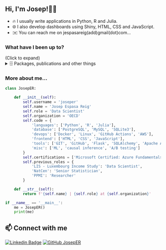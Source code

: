 <h2> Hi, I'm Josep!👨‍🦲</h2> 

* 🔥 I usually write applications in Python, R and Julia.
* 🌐 I also develop dashboards using Shiny, HTML, CSS and JavaScript.
* ✉️ You can reach me on jespasareig(add)gmail(dot)com...

<h3> What have I been up to? </h3> 
(Click to expand) 
<details>
<summary>🗄️ Packages, publications and other things</summary>
      <br>
   
   - [Household financial fragility and asset poverty in OECD regions](https://www.oecd.org/en/publications/household-financial-fragility-and-asset-poverty-in-oecd-regions_ee9f2f16-en.html): An OECD Working Paper on estimating household financial fragility and asset poverty for regions in 11 OECD countries.
   - [{lissyrtools}](https://github.com/LIS-Cross-National-Data-Center/lissyrtools): An R package for computing inequality estimates in the LIS Data Center LISSY environment.
   - [Julia as a software for Official Statistics and Social Sciences](https://github.com/JosepER/ntts2023_julia_for_official_statistics): Talk at the 2023 NTTS conference in Brussels.
   - [Inequality.jl](https://github.com/JosepER/Inequality.jl): A Julia package for computing inequality indicators
   - [Bias-variance trade off on the use of person non-response weights in inequality estimates](https://github.com/JosepER/Q2022_use_nonresponse_weights): Paper at the Q2022 - European Conference on Quality in Official Statistics.
   - [Chatbots to ‘talk’ with public data: the case of the Luxembourg Income Study (LIS)](https://webcast.ec.europa.eu/ntts2023-day-2-gasp-20230308): Coauthor - Presentation at the 2023 NTTS conference in Brussels. Starts at 14:47:55.
 

</details>

<h3> More about me... </h3> 

```python
class JosepER:

    def __init__(self):
        self.username = 'joseper'
        self.name = 'Josep Espasa Reig'
        self.role = 'Data Scientist'
        self.organization = 'OECD'
        self.code = {
            'languages': ['Python', 'R', 'Julia'],
            'database': ['PostgreSQL', 'MySQL', 'SQLite3'],
            'devops': ['Docker', 'Linux', 'GitHub Actions', 'AWS'],
            'frontend': ['HTML', 'CSS', 'JavaScript'],
            'tools': ['GIT', 'GitHub', 'Flask', 'SQLAlchemy', 'Apache Airflow'],
            'misc': ['ML', 'causal inference', 'A/B testing']
        }
        self.certifications = ['Microsoft Certified: Azure Fundamentals', 'AWS Certified Cloud Pracitioner']
        self.previous_roles = {
            'LIS - Luxembourg Income Study': 'Data Scientist',
            'NatCen': 'Senior Statistician',
            'PPMI': 'Researcher'
        }

    def __str__(self):
        return f'{self.name} | {self.role} at {self.organization}'

if __name__ == '__main__':
    me = JosepER()
    print(me)
```

## 📫 Connect with me

[![Linkedin Badge](https://img.shields.io/badge/-josepespasa-blue?style=flat-square&logo=Linkedin&logoColor=white&link=https://www.linkedin.com/in/josepespasareig/)](https://www.linkedin.com/in/josepespasareig) [![GitHub JosepER](https://img.shields.io/github/followers/josper?label=follow&style=social)](https://github.com/JosepER)


<!--
**JosepER/JosepER** is a ✨ _special_ ✨ repository because its `README.md` (this file) appears on your GitHub profile.

Here are some ideas to get you started:

- 🔭 I’m currently working on ...
- 🌱 I’m currently learning ...
- 👯 I’m looking to collaborate on ...
- 🤔 I’m looking for help with ...
- 💬 Ask me about ...
- 📫 How to reach me: ...
- 😄 Pronouns: ...
- ⚡ Fun fact: ...
-->
